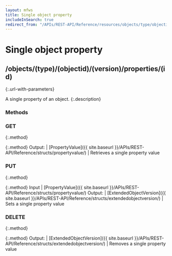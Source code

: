 ```yaml
---
layout: mfws
title: Single object property
includeInSearch: true
redirect_from: "/APIs/REST-API/Reference/resources/objects/type/objectid/version/properties/id.html"
---
```


# Single object property

## /objects/(type)/(objectid)/(version)/properties/(id)
{:.url-with-parameters}

A single property of an object. 
{:.description}

### Methods

### GET
{:.method}

{:.method}
Output: | [PropertyValue]({{ site.baseurl }}/APIs/REST-API/Reference/structs/propertyvalue/)
| Retrieves a single property value  

### PUT
{:.method}

{:.method}
Input | [PropertyValue]({{ site.baseurl }}/APIs/REST-API/Reference/structs/propertyvalue/)
Output: | [ExtendedObjectVersion]({{ site.baseurl }}/APIs/REST-API/Reference/structs/extendedobjectversion/)
| Sets a single property value

### DELETE
{:.method}

{:.method}
Output: | [ExtendedObjectVersion]({{ site.baseurl }}/APIs/REST-API/Reference/structs/extendedobjectversion/)
| Removes a single property value